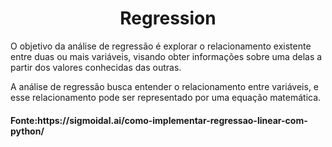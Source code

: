 <h1 align="center">
  Regression
</h1> 

O objetivo da análise de regressão é explorar o relacionamento existente entre duas ou mais variáveis, visando obter informações sobre uma delas a partir dos valores conhecidas das outras.

A análise de regressão busca entender o relacionamento entre variáveis, e esse relacionamento pode ser representado por uma equação matemática.

<h4 aling="right">
  Fonte:https://sigmoidal.ai/como-implementar-regressao-linear-com-python/
  </h4>
